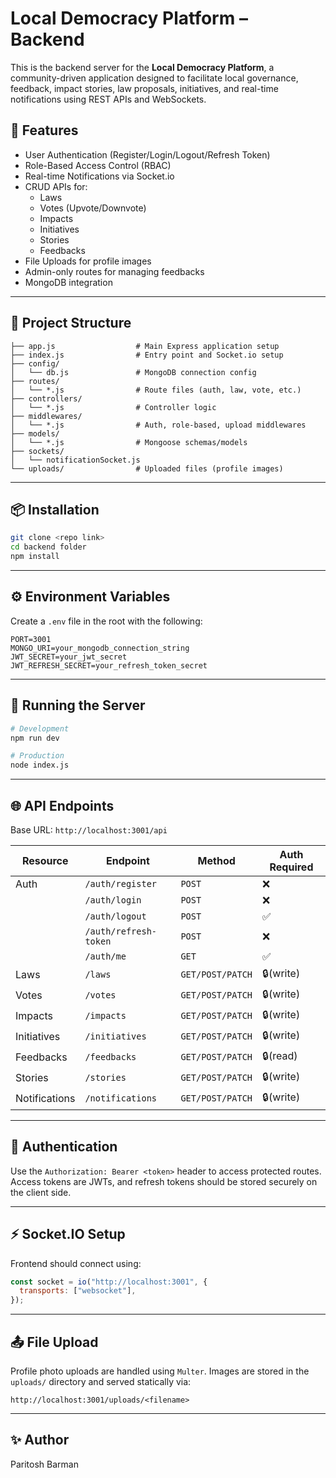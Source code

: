 # Local Democracy Platform – Backend

This is the backend server for the **Local Democracy Platform**, a community-driven application designed to facilitate local governance, feedback, impact stories, law proposals, initiatives, and real-time notifications using REST APIs and WebSockets.

## 🚀 Features

- User Authentication (Register/Login/Logout/Refresh Token)
- Role-Based Access Control (RBAC)
- Real-time Notifications via Socket.io
- CRUD APIs for:
  - Laws
  - Votes (Upvote/Downvote)
  - Impacts
  - Initiatives
  - Stories
  - Feedbacks
- File Uploads for profile images
- Admin-only routes for managing feedbacks
- MongoDB integration

---

## 📁 Project Structure

```
├── app.js                  # Main Express application setup
├── index.js                # Entry point and Socket.io setup
├── config/
│   └── db.js               # MongoDB connection config
├── routes/
│   └── *.js                # Route files (auth, law, vote, etc.)
├── controllers/
│   └── *.js                # Controller logic
├── middlewares/
│   └── *.js                # Auth, role-based, upload middlewares
├── models/
│   └── *.js                # Mongoose schemas/models
├── sockets/
│   └── notificationSocket.js
└── uploads/                # Uploaded files (profile images)
```

---

## 📦 Installation

```bash
git clone <repo link>
cd backend folder
npm install
```

---

## ⚙️ Environment Variables

Create a `.env` file in the root with the following:

```env
PORT=3001
MONGO_URI=your_mongodb_connection_string
JWT_SECRET=your_jwt_secret
JWT_REFRESH_SECRET=your_refresh_token_secret
```

---

## 🧪 Running the Server

```bash
# Development
npm run dev

# Production
node index.js
```

---

## 🌐 API Endpoints

Base URL: `http://localhost:3001/api`

| Resource     | Endpoint                        | Method     | Auth Required |
|--------------|----------------------------------|------------|----------------|
| Auth         | `/auth/register`                | `POST`     | ❌             |
|              | `/auth/login`                   | `POST`     | ❌             |
|              | `/auth/logout`                  | `POST`     | ✅             |
|              | `/auth/refresh-token`           | `POST`     | ❌             |
|              | `/auth/me`                      | `GET`      | ✅             |
| Laws         | `/laws`                         | `GET/POST/PATCH` | 🔒(write)      |
| Votes        | `/votes`                        | `GET/POST/PATCH` | 🔒(write)      |
| Impacts      | `/impacts`                      | `GET/POST/PATCH` | 🔒(write)      |
| Initiatives  | `/initiatives`                  | `GET/POST/PATCH` | 🔒(write)      |
| Feedbacks    | `/feedbacks`                    | `GET/POST/PATCH` | 🔒(read)       |
| Stories      | `/stories`                      | `GET/POST/PATCH` | 🔒(write)      |
| Notifications| `/notifications`                | `GET/POST/PATCH` | 🔒(write)      |

---

## 🔐 Authentication

Use the `Authorization: Bearer <token>` header to access protected routes. Access tokens are JWTs, and refresh tokens should be stored securely on the client side.

---

## ⚡ Socket.IO Setup

Frontend should connect using:

```javascript
const socket = io("http://localhost:3001", {
  transports: ["websocket"],
});
```

---

## 📤 File Upload

Profile photo uploads are handled using `Multer`. Images are stored in the `uploads/` directory and served statically via:

```
http://localhost:3001/uploads/<filename>
```

---

## ✨ Author
Paritosh Barman

